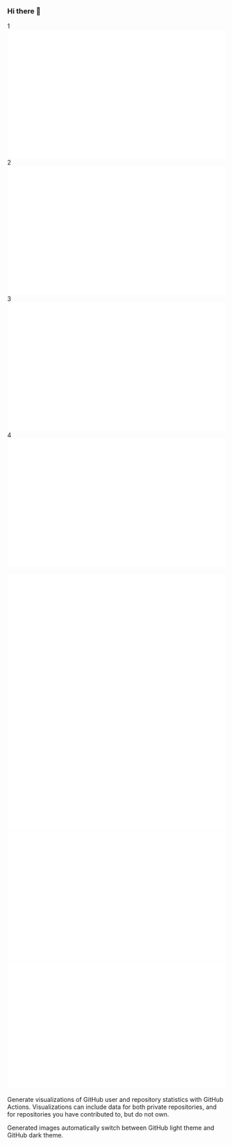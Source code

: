### Hi there 👋

1
![](https://raw.githubusercontent.com/AlexGavrilov939/github-stats/master/generated/overview.svg#gh-dark-mode-only)
2
![](https://raw.githubusercontent.com/AlexGavrilov939/github-stats/master/generated/overview.svg#gh-light-mode-only)
3
![](https://raw.githubusercontent.com/AlexGavrilov939/github-stats/master/generated/languages.svg#gh-dark-mode-only)
4
![](https://raw.githubusercontent.com/AlexGavrilov939/github-stats/master/generated/languages.svg#gh-light-mode-only)

<!--
https://github.community/t/support-theme-context-for-images-in-light-vs-dark-mode/147981/84
-->
<a href="https://github.com/jstrieb/github-stats">
<img src="https://github.com/jstrieb/github-stats/blob/master/generated/overview.svg#gh-dark-mode-only" />
<img src="https://github.com/jstrieb/github-stats/blob/master/generated/languages.svg#gh-dark-mode-only" />
<img src="https://github.com/jstrieb/github-stats/blob/master/generated/overview.svg#gh-light-mode-only" />
<img src="https://github.com/jstrieb/github-stats/blob/master/generated/languages.svg#gh-light-mode-only" />
</a>

Generate visualizations of GitHub user and repository statistics with GitHub
Actions. Visualizations can include data for both private repositories, and for
repositories you have contributed to, but do not own.

Generated images automatically switch between GitHub light theme and GitHub
dark theme.
